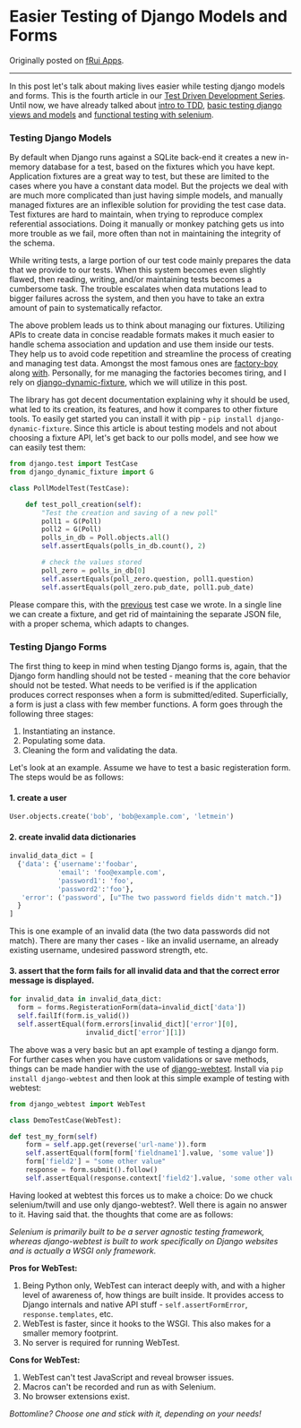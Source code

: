 # Easier Testing of Django Models and Forms

Originally posted on [fRui Apps](https://web.archive.org/web/20150108125559/http://blog.fruiapps.com/2012/10/Easier-Testing-of-django-models-and-forms).

<hr>

In this post let's talk about making lives easier while testing django models and forms. This is the fourth article in our [Test Driven Development Series](http://blog.fruiapps.com/tag/test-driven-development). Until now, we have already talked about [intro to TDD](http://blog.fruiapps.com/2012/09/An-intro-tutorial-to-test-driven-development-in-python-django), [basic testing django views and models](http://blog.fruiapps.com/2012/09/An-introduction-to-unit-testing-django-views-and-models) and [functional testing with selenium](http://blog.fruiapps.com/2012/08/Functional-Testing-with-Selenium-WebDriver-and-Selector-in-Python).

### Testing Django Models

By default when Django runs against a SQLite back-end it creates a new in-memory database for a test, based on the fixtures which you have kept. Application fixtures are a great way to test, but these are limited to the cases where you have a constant data model. But the projects we deal with are much more complicated than just having simple models, and manually managed fixtures are an inflexible solution for providing the test case data. Test fixtures are hard to maintain, when trying to reproduce complex referential associations. Doing it manually or monkey patching gets us into more trouble as we fail, more often than not in maintaining the integrity of the schema.

While writing tests, a large portion of our test code mainly prepares the data that we provide to our tests. When this system becomes even slightly flawed, then reading, writing, and/or maintaining tests becomes a cumbersome task. The trouble escalates when data mutations lead to bigger failures across the system, and then you have to take an extra amount of pain to systematically refactor.

The above problem leads us to think about managing our fixtures. Utilizing APIs to create data in concise readable formats makes it much easier to handle schema association and updation and use them inside our tests. They help us to avoid code repetition and streamline the process of creating and managing test data. Amongst the most famous ones are [factory-boy](https://github.com/dnerdy/factory_boy) along [with](http://djangopackages.com/grids/g/fixtures). Personally, for me managing the factories becomes tiring, and I rely on [django-dynamic-fixture](https://github.com/paulocheque/django-dynamic-fixture), which we will utilize in this post.

The library has got decent documentation explaining why it should be used, what led to its creation, its features, and how it compares to other fixture tools. To easily get started you can install it with pip - `pip install django-dynamic-fixture`. Since this article is about testing models and not about choosing a fixture API, let's get back to our polls model, and see how we can easily test them:

```python
from django.test import TestCase
from django_dynamic_fixture import G

class PollModelTest(TestCase):

    def test_poll_creation(self):
        "Test the creation and saving of a new poll"
        poll1 = G(Poll)
        poll2 = G(Poll)
        polls_in_db = Poll.objects.all()
        self.assertEquals(polls_in_db.count(), 2)

        # check the values stored
        poll_zero = polls_in_db[0]
        self.assertEquals(poll_zero.question, poll1.question)
        self.assertEquals(poll_zero.pub_date, poll1.pub_date)
```

Please compare this, with the [previous](blog.fruiapps.com/2012/09/An-introduction-to-unit-testing-django-views-and-models) test case we wrote. In a single line we can create a fixture, and get rid of maintaining the separate JSON file, with a proper schema, which adapts to changes.

### Testing Django Forms

The first thing to keep in mind when testing Django forms is, again, that the Django form handling should not be tested - meaning that the core behavior should not be tested. What needs to be verified is if the application produces correct responses when a form is submitted/edited. Superficially, a form is just a class with few member functions. A form goes through the following three stages:

1. Instantiating an instance.
1. Populating some data.
1. Cleaning the form and validating the data.

Let's look at an example. Assume we have to test a basic registeration form. The steps would be as follows:

#### 1\. create a user

```python
User.objects.create('bob', 'bob@example.com', 'letmein')
```

#### 2\. create invalid data dictionaries

```python
invalid_data_dict = [
  {'data': {'username':'foobar',
            'email': 'foo@example.com',
            'password1': 'foo',
            'password2':'foo'},
   'error': ('password', [u"The two password fields didn't match."])
  }
]
```

This is one example of an invalid data (the two data passwords did not match). There are many ther cases - like an invalid username, an already existing username, undesired password strength, etc.

#### 3\. assert that the form fails for all invalid data and that the correct error message is displayed.

```python
for invalid_data in invalid_data_dict:
  form = forms.RegisterationForm(data=invalid_dict['data'])
  self.failIf(form.is_valid())
  self.assertEqual(form.errors[invalid_dict]['error'][0],
                   invalid_dict['error'][1])
```

The above was a very basic but an apt example of testing a django form. For further cases when you have custom validations or save methods, things can be made handier with the use of [django-webtest](http://pypi.python.org/pypi/django-webtest). Install via `pip install django-webtest` and then look at this simple example of testing with webtest:

```python
from django_webtest import WebTest

class DemoTestCase(WebTest):

def test_my_form(self)
    form = self.app.get(reverse('url-name')).form
    self.assertEqual(form[form['fieldname1'].value, 'some value'])
    form['field2'] = "some other value"
    response = form.submit().follow()
    self.assertEqual(response.context['field2'].value, 'some other value')
```

Having looked at webtest this forces us to make a choice: Do we chuck selenium/twill and use only django-webtest?. Well there is again no answer to it. Having said that. the thoughts that come are as follows:

*Selenium is primarily built to be a server agnostic testing framework, whereas django-webtest is built to work specifically on Django websites and is actually a WSGI only framework.*

**Pros for WebTest:**

1. Being Python only, WebTest can interact deeply with, and with a higher level of awareness of, how things are built inside. It provides access to Django internals and native API stuff - `self.assertFormError`, `response.templates`, etc.
1. WebTest is faster, since it hooks to the WSGI. This also makes for a smaller memory footprint.
1.  No server is required for running WebTest.

**Cons for WebTest:**

1. WebTest can't test JavaScript and reveal browser issues.
1. Macros can't be recorded and run as with Selenium.
1. No browser extensions exist.

*Bottomline? Choose one and stick with it, depending on your needs!*